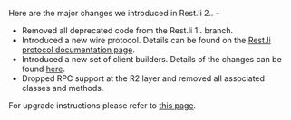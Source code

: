 Here are the major changes we introduced in Rest.li 2.*.* -

* Removed all deprecated code from the Rest.li 1.*.* branch.
* Introduced a new wire protocol. Details can be found on the [Rest.li protocol documentation page](https://github.com/linkedin/rest.li/wiki/Rest.li-Protocol).
* Introduced a new set of client builders. Details of the changes can be found [here](https://github.com/linkedin/rest.li/wiki/Rest.li-User-Guide#resource-builder-factory).
* Dropped RPC support at the R2 layer and removed all associated classes and methods.

For upgrade instructions please refer to [this page](https://github.com/linkedin/rest.li/wiki/Rest.li-2.x-upgrade-instructions).